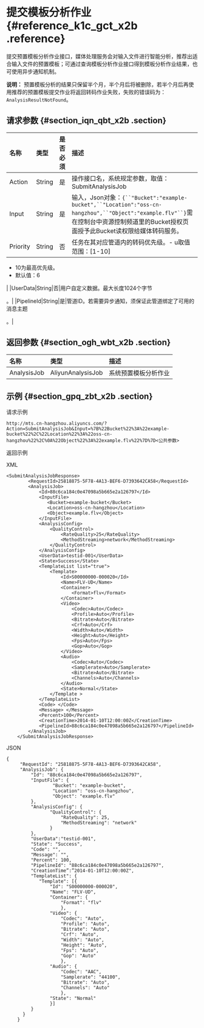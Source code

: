 # 提交模板分析作业 {#reference_k1c_gct_x2b .reference}

提交预置模板分析作业接口，媒体处理服务会对输入文件进行智能分析，推荐出适合输入文件的预置模板；可通过查询模板分析作业接口得到模板分析作业结果，也可使用异步通知机制。

**说明：** 预置模板分析的结果只保留半个月，半个月后将被删除，若半个月后再使用推荐的预置模板提交作业将返回转码作业失败，失败的错误码为：`AnalysisResultNotFound`。

## 请求参数 {#section_iqn_qbt_x2b .section}

|名称|类型|是否必须|描述|
|:-|:-|:---|:-|
|Action|String|是|操作接口名，系统规定参数，取值：SubmitAnalysisJob|
|Input|String|是|输入，Json对象：`{``"Bucket":"example-bucket",``"Location":"oss-cn-hangzhou",``"Object":"example.flv"``}`需在控制台中资源控制频道里的Bucket授权页面授予此Bucket读权限给媒体转码服务。|
|Priority|String|否|任务在其对应管道内的转码优先级。-   u取值范围：\[1-10\]
-   10为最高优先级。
-   默认值：6

 |
|UserData|String|否|用户自定义数据。最大长度1024个字节

。|
|PipelineId|String|是|管道ID。若需要异步通知，须保证此管道绑定了可用的消息主题

。|

## 返回参数 {#section_ogh_wbt_x2b .section}

|名称|类型|描述|
|:-|:-|:-|
|AnalysisJob|AliyunAnalysisJob|系统预置模板分析作业|

## 示例 {#section_gpq_zbt_x2b .section}

请求示例

```
http://mts.cn-hangzhou.aliyuncs.com/?Action=SubmitAnalysisJob&Input=%7B%22Bucket%22%3A%22example-bucket%22%2C%22Location%22%3A%22oss-cn-hangzhou%22%2C%0A%22Object%22%3A%22example.flv%22%7D%7D<公共参数>
```

返回示例

XML

```
<SubmitAnalysisJobResponse>
        <RequestId>25818875-5F78-4A13-BEF6-D7393642CA58</RequestId>
        <AnalysisJob>
            <Id>88c6ca184c0e47098a5b665e2a126797</Id>
            <InputFile>
               <Bucket>example-bucket</Bucket>
               <Location>oss-cn-hangzhou</Location>
               <Object>example.flv</Object>
            </InputFile>
            <AnalysisConfig>
                <QualityControl>
                    <RateQuality>25</RateQuality>
                    <MethodStreaming>network</MethodStreaming>
                </QualityControl>
            </AnalysisConfig>
            <UserData>testid-001</UserData>
            <State>Success</State>
            <TemplateList list="true">
                <Template>
                    <Id>S00000000-000020</Id>
                    <Name>FLV-UD</Name>
                    <Container>
                        <Format>flv</Format>
                    </Container>
                    <Video>
                        <Codec>Auto</Codec>
                        <Profile>Auto</Profile>
                        <Bitrate>Auto</Bitrate>
                        <Crf>Auto</Crf>
                        <Width>Auto</Width>
                        <Height>Auto</Height>
                        <Fps>Auto</Fps>
                        <Gop>Auto</Gop>
                    </Video>
                    <Audio>
                        <Codec>Auto</Codec>
                        <Samplerate>Auto</Samplerate>
                        <Bitrate>Auto</Bitrate>
                        <Channels>Auto</Channels>
                    </Audio>
                    <State>Normal</State>
                </Template >
            </TemplateList>
            <Code> </Code>
            <Message> </Message>
            <Percent>100</Percent>
            <CreationTime>2014-01-10T12:00:00Z</CreationTime>
            <PipelineId>88c6ca184c0e47098a5b665e2a126797</PipelineId>
        </AnalysisJob>
    </SubmitAnalysisJobResponse>
```

JSON

```
{
     "RequestId": "25818875-5F78-4A13-BEF6-D7393642CA58",
     "AnalysisJob": {
         "Id": "88c6ca184c0e47098a5b665e2a126797",
         "InputFile": {
                 "Bucket": "example-bucket",
                 "Location": "oss-cn-hangzhou",
                 "Object": "example.flv"
         },
         "AnalysisConfig": {
                "QualityControl": {
                    "RateQuality": 25,
                    "MethodStreaming": "network"
                }
         },
         "UserData":"testid-001",
         "State": "Success",
         "Code": "",
         "Message": "",
         "Percent": 100,
         "PipelineId": "88c6ca184c0e47098a5b665e2a126797",
         "CreationTime”:”2014-01-10T12:00:00Z",
         "TemplateList": {
            "Template": [{
                "Id": "S00000000-000020",
                "Name": "FLV-UD",
                "Container": {
                    "Format": "flv"
                    },
                "Video": {
                    "Codec": "Auto",
                    "Profile": "Auto",
                    "Bitrate": "Auto",
                    "Crf": "Auto",
                    "Width": "Auto",
                    "Height": "Auto",
                    "Fps": "Auto",
                    "Gop": "Auto"
                    },
                "Audio": {
                    "Codec": "AAC",
                    "Samplerate": "44100",
                    "Bitrate": "Auto",
                    "Channels": "Auto"
                    },
                "State": "Normal"
                }]
         }
      }
    }
```


